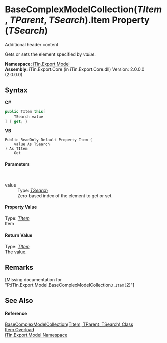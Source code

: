 # BaseComplexModelCollection(*TItem*, *TParent*, *TSearch*).Item Property (*TSearch*)
Additional header content 

Gets or sets the element specified by *value*.

**Namespace:**&nbsp;<a href="N_iTin_Export_Model">iTin.Export.Model</a><br />**Assembly:**&nbsp;iTin.Export.Core (in iTin.Export.Core.dll) Version: 2.0.0.0 (2.0.0.0)

## Syntax

**C#**<br />
``` C#
public TItem this[
	TSearch value
] { get; }
```

**VB**<br />
``` VB
Public ReadOnly Default Property Item ( 
	value As TSearch
) As TItem
	Get
```


#### Parameters
&nbsp;<dl><dt>value</dt><dd>Type: <a href="T_iTin_Export_Model_BaseComplexModelCollection_3">*TSearch*</a><br />Zero-based index of the element to get or set.</dd></dl>

#### Property Value
Type: <a href="T_iTin_Export_Model_BaseComplexModelCollection_3">*TItem*</a><br />Item

#### Return Value
Type: <a href="T_iTin_Export_Model_BaseComplexModelCollection_3">*TItem*</a><br />The value.

## Remarks
\[Missing <remarks> documentation for "P:iTin.Export.Model.BaseComplexModelCollection`3.Item(`2)"\]

## See Also


#### Reference
<a href="T_iTin_Export_Model_BaseComplexModelCollection_3">BaseComplexModelCollection(TItem, TParent, TSearch) Class</a><br /><a href="Overload_iTin_Export_Model_BaseComplexModelCollection_3_Item">Item Overload</a><br /><a href="N_iTin_Export_Model">iTin.Export.Model Namespace</a><br />